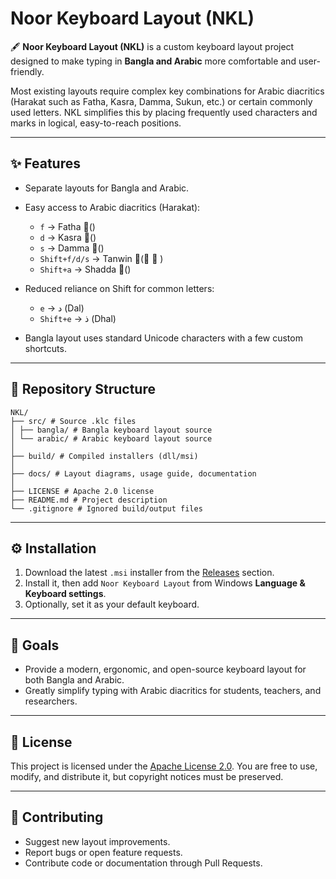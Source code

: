 # Noor Keyboard Layout (NKL)

🖋️ **Noor Keyboard Layout (NKL)** is a custom keyboard layout project designed to make typing in **Bangla and Arabic** more comfortable and user-friendly.

Most existing layouts require complex key combinations for Arabic diacritics (Harakat such as Fatha, Kasra, Damma, Sukun, etc.) or certain commonly used letters. NKL simplifies this by placing frequently used characters and marks in logical, easy-to-reach positions.

---

## ✨ Features

* Separate layouts for Bangla and Arabic.
* Easy access to Arabic diacritics (Harakat):

  * `f` → Fatha (َ)
  * `d` → Kasra (ِ)
  * `s` → Damma (ُ)
  * `Shift+f/d/s` → Tanwin (ً ٍ ٌ)
  * `Shift+a` → Shadda (ّ)
* Reduced reliance on Shift for common letters:

  * `e` → د (Dal)
  * `Shift+e` → ذ (Dhal)
* Bangla layout uses standard Unicode characters with a few custom shortcuts.

---

## 📂 Repository Structure

```
NKL/
├── src/ # Source .klc files
│ ├── bangla/ # Bangla keyboard layout source
│ └── arabic/ # Arabic keyboard layout source
│
├── build/ # Compiled installers (dll/msi)
│
├── docs/ # Layout diagrams, usage guide, documentation
│
├── LICENSE # Apache 2.0 license
├── README.md # Project description
└── .gitignore # Ignored build/output files
```

---

## ⚙️ Installation

1. Download the latest `.msi` installer from the [Releases](../../releases) section.
2. Install it, then add `Noor Keyboard Layout` from Windows **Language & Keyboard settings**.
3. Optionally, set it as your default keyboard.

---

## 🎯 Goals

* Provide a modern, ergonomic, and open-source keyboard layout for both Bangla and Arabic.
* Greatly simplify typing with Arabic diacritics for students, teachers, and researchers.

---

## 📜 License

This project is licensed under the [Apache License 2.0](LICENSE).
You are free to use, modify, and distribute it, but copyright notices must be preserved.

---

## 🤝 Contributing

* Suggest new layout improvements.
* Report bugs or open feature requests.
* Contribute code or documentation through Pull Requests.
